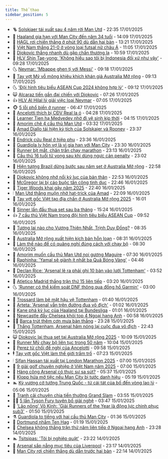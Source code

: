 ```yaml
---
title: Thể thao
sidebar_position: 5
---
```


<!-- vnexpress-the-thao:START -->
- 🪜 [Solskjaer tái xuất sau 4 năm rời Man Utd](https://vnexpress.net/solskjaer-tai-xuat-sau-4-nam-roi-man-utd-4840382.html) - 22:35 17/01/2025
- 🦩 [Haaland gia hạn với Man City đến năm 34 tuổi](https://vnexpress.net/haaland-gia-han-voi-man-city-den-nam-34-tuoi-4840303.html) - 14:09 17/01/2025
- 🧰 [HAGL rơi chiến thắng ở phút 90 dù dẫn hai bàn](https://vnexpress.net/hagl-roi-chien-thang-o-phut-90-du-dan-hai-ban-4840340.html) - 13:21 17/01/2025
- 🤗 [Việt Nam thắng 21-0 ở vòng loại futsal nữ châu Á](https://vnexpress.net/viet-nam-thang-21-0-o-vong-loai-futsal-nu-chau-a-4840331.html) - 11:05 17/01/2025
- 🥳 [Djokovic thắng nhanh dù gặp chấn thương lạ](https://vnexpress.net/djokovic-thang-nhanh-du-gap-chan-thuong-la-4840328.html) - 10:59 17/01/2025
- 🦣 [HLV Shin Tae-yong: &#39;Không hiểu sao tôi bị Indonesia đối xử như vậy&#39;](https://vnexpress.net/hlv-shin-tae-yong-khong-hieu-sao-toi-bi-indonesia-doi-xu-nhu-vay-4840280.html) - 09:28 17/01/2025
- 🌜 [Neymar: &#39;Mbappe ghen tị với Messi&#39;](https://vnexpress.net/neymar-mbappe-ghen-ti-voi-messi-4840254.html) - 09:18 17/01/2025
- 🫶 [Tay vợt Mỹ vỗ mông khiêu khích khán giả Australia Mở rộng](https://vnexpress.net/tay-vot-my-vo-mong-khieu-khich-khan-gia-australia-mo-rong-4840217.html) - 09:13 17/01/2025
- 🌜 [&#39;Đội hình tiêu biểu ASEAN Cup 2024 không hợp lý&#39;](https://vnexpress.net/doi-hinh-tieu-bieu-asean-cup-2024-khong-hop-ly-4840198.html) - 09:12 17/01/2025
- 😺 [Alcaraz tiến gần đại chiến với Djokovic](https://vnexpress.net/alcaraz-tien-gan-dai-chien-voi-djokovic-4840202.html) - 07:26 17/01/2025
- 👍 [HLV Al Hilal lý giải việc loại Neymar](https://vnexpress.net/hlv-al-hilal-ly-giai-viec-loai-neymar-4840051.html) - 07:05 17/01/2025
- 🐵 [5 lỗi phổ biến ở runner](https://vnexpress.net/5-loi-pho-bien-o-runner-4840123.html) - 06:47 17/01/2025
- 💫 [Ancelotti thích bị CĐV Real la ó](https://vnexpress.net/ancelotti-thich-bi-cdv-real-la-o-4840029.html) - 04:28 17/01/2025
- 🦆 [Learner Tien hạ Medvedev nhờ đi vệ sinh kịp thời](https://vnexpress.net/learner-tien-ha-medvedev-nho-di-ve-sinh-kip-thoi-4840113.html) - 04:15 17/01/2025
- 🙉 [Amorim chê 4 cầu thủ Man Utd](https://vnexpress.net/amorim-che-4-cau-thu-man-utd-4840012.html) - 03:32 17/01/2025
- 📝 [Amad Diallo tái hiện kỳ tích của Solskajer và Rooney](https://vnexpress.net/amad-diallo-tai-hien-ky-tich-cua-solskajer-va-rooney-4839981.html) - 23:37 16/01/2025
- 💯 [Endrick cứu Real ở hiệp phụ](https://vnexpress.net/endrick-cuu-real-o-hiep-phu-4839984.html) - 23:36 16/01/2025
- 🌈 [Guardiola ly hôn vợ là vì gia hạn với Man City](https://vnexpress.net/guardiola-ly-hon-vo-la-vi-gia-han-voi-man-city-4839972.html) - 23:30 16/01/2025
- 🦩 [Runner bịt mắt, chân trần chạy marathon](https://vnexpress.net/runner-bit-mat-chan-tran-chay-marathon-4839912.html) - 23:13 16/01/2025
- 🐲 [Cầu thủ 16 tuổi tử vong sau khi dùng ngực cản penalty](https://vnexpress.net/cau-thu-16-tuoi-tu-vong-sau-khi-dung-nguc-can-penalty-4839975.html) - 23:02 16/01/2025
- 🌁 [Hiện tượng Brazil dừng bước sau năm set ở Australia Mở rộng](https://vnexpress.net/hien-tuong-brazil-dung-buoc-sau-nam-set-o-australia-mo-rong-4839970.html) - 22:58 16/01/2025
- 💯 [Djokovic không nhớ nổi kỷ lục của bản thân](https://vnexpress.net/djokovic-khong-nho-noi-ky-luc-cua-ban-than-4839911.html) - 22:53 16/01/2025
- 🌝 [McGregor lại bị cáo buộc tấn công tình dục](https://vnexpress.net/mcgregor-lai-bi-cao-buoc-tan-cong-tinh-duc-4839910.html) - 22:46 16/01/2025
- 🤖 [Tiger Woods khai gậy năm 2025](https://vnexpress.net/tiger-woods-khai-gay-nam-2025-4839969.html) - 22:40 16/01/2025
- 🕯 [Man Utd thắng muộn nhờ hat-trick của Amad](https://vnexpress.net/man-utd-thang-muon-nho-hat-trick-cua-amad-4839973.html) - 22:09 16/01/2025
- 🧰 [Tay vợt gốc Việt tạo địa chấn ở Australia Mở rộng 2025](https://vnexpress.net/tay-vot-goc-viet-tao-dia-chan-o-australia-mo-rong-2025-4839954.html) - 16:01 16/01/2025
- 🥳 [Sinner lần đầu thua set sau ba tháng](https://vnexpress.net/sinner-lan-dau-thua-set-sau-ba-thang-4839953.html) - 15:24 16/01/2025
- 👍 [7 cầu thủ Việt Nam trong đội hình tiêu biểu ASEAN Cup](https://vnexpress.net/7-cau-thu-viet-nam-trong-doi-hinh-tieu-bieu-asean-cup-4839872.html) - 09:52 16/01/2025
- 💪 [Tương lai nào cho Vương Thiên Nhất, Trịnh Duy Đồng?](https://vnexpress.net/tuong-lai-nao-cho-vuong-thien-nhat-trinh-duy-dong-4838964.html) - 08:35 16/01/2025
- 👹 [Australia Mở rộng xuất hiện kịch bản hỗn loạn](https://vnexpress.net/australia-mo-rong-xuat-hien-kich-ban-hon-loan-4839806.html) - 08:31 16/01/2025
- 🧰 [Làm thế nào để có quãng nghỉ đúng cách với chạy bộ](https://vnexpress.net/lam-the-nao-de-co-quang-nghi-dung-cach-voi-chay-bo-4839668.html) - 08:30 16/01/2025
- 🚀 [Amorim muốn cầu thủ Man Utd noi gương Maguire](https://vnexpress.net/amorim-muon-cau-thu-man-utd-noi-guong-maguire-4839760.html) - 07:30 16/01/2025
- 🎃 [Raphinha: &#39;Yamal sẽ giành ít nhất ba Quả Bóng Vàng&#39;](https://vnexpress.net/raphinha-yamal-se-gianh-it-nhat-ba-qua-bong-vang-4839550.html) - 04:46 16/01/2025
- 🧰 [Declan Rice: &#39;Arsenal lẽ ra phải ghi 10 bàn vào lưới Tottenham&#39;](https://vnexpress.net/declan-rice-arsenal-le-ra-phai-ghi-10-ban-vao-luoi-tottenham-4839687.html) - 03:52 16/01/2025
- 👀 [Atletico Madrid thắng trận thứ 15 liên tiếp](https://vnexpress.net/atletico-madrid-thang-tran-thu-15-lien-tiep-4839652.html) - 03:20 16/01/2025
- 🌜 [&#39;Runner có thể kiểm soát DNF thông qua đồng hồ Garmin&#39;](https://vnexpress.net/runner-co-the-kiem-soat-dnf-thong-qua-dong-ho-garmin-4839037.html) - 03:00 16/01/2025
- 🫶 [Trossard làm bẽ mặt hậu vệ Tottenham](https://vnexpress.net/trossard-lam-be-mat-hau-ve-tottenham-4839613.html) - 01:40 16/01/2025
- 🦄 [Arteta: &#39;Arsenal vẫn trên đường đua vô địch&#39;](https://vnexpress.net/arteta-arsenal-van-tren-duong-dua-vo-dich-4839596.html) - 01:02 16/01/2025
- 🥳 [Kane phá kỷ lục của Haaland tại Bundesliga](https://vnexpress.net/kane-pha-ky-luc-cua-haaland-tai-bundesliga-4839579.html) - 01:01 16/01/2025
- 🐲 [Newcastle đẩy Chelsea khỏi top 4 Ngoại hạng Anh](https://vnexpress.net/newcastle-day-chelsea-khoi-top-4-ngoai-hang-anh-4839582.html) - 00:58 16/01/2025
- 🧑‍🏫 [Barca trút thêm cơn mưa bàn thắng](https://vnexpress.net/barca-trut-them-con-mua-ban-thang-4839572.html) - 23:28 15/01/2025
- 🤔 [Thắng Tottenham, Arsenal hâm nóng lại cuộc đua vô địch](https://vnexpress.net/thang-tottenham-arsenal-ham-nong-lai-cuoc-dua-vo-dich-4839574.html) - 22:43 15/01/2025
- 😺 [Djokovic lại thua set tại Australia Mở rộng 2025](https://vnexpress.net/djokovic-lai-thua-set-tai-australia-mo-rong-2025-4839537.html) - 10:09 15/01/2025
- 💪 [Runner Mỹ chạy bộ liên tục trong 50 năm](https://vnexpress.net/runner-my-chay-bo-lien-tuc-trong-50-nam-4838785.html) - 10:04 15/01/2025
- 💼 [Perez từ chối đề nghị của Ancelotti](https://vnexpress.net/perez-tu-choi-de-nghi-cua-ancelotti-4839395.html) - 09:58 15/01/2025
- 🕴 [Tay vợt gốc Việt làm thế giới trầm trồ](https://vnexpress.net/tay-vot-goc-viet-lam-the-gioi-tram-tro-4839429.html) - 07:23 15/01/2025
- 🕯 [Sifan Hassan tái xuất tại London Marathon 2025](https://vnexpress.net/sifan-hassan-tai-xuat-tai-london-marathon-2025-4839341.html) - 07:00 15/01/2025
- 📝 [9 giải golf chuyên nghiệp ở Việt Nam năm 2025](https://vnexpress.net/9-giai-golf-chuyen-nghiep-o-viet-nam-nam-2025-4832186.html) - 07:00 15/01/2025
- 🧐 [Hàng công Arsenal có thực sự sa sút?](https://vnexpress.net/hang-cong-arsenal-co-thuc-su-sa-sut-4839371.html) - 05:37 15/01/2025
- 🙉 [Klopp hứa mở tiệc nếu Man City bị tước danh hiệu](https://vnexpress.net/klopp-hua-mo-tiec-neu-man-city-bi-tuoc-danh-hieu-4839338.html) - 05:19 15/01/2025
- 🏊 [Kỳ vương cờ tướng Trung Quốc - từ cái tát của bố đến vòng lao lý](https://vnexpress.net/ky-vuong-co-tuong-trung-quoc-tu-cai-tat-cua-bo-den-vong-lao-ly-4839298.html) - 05:06 15/01/2025
- 🌊 [Tranh cãi chuyện chia tiền thưởng Grand Slam](https://vnexpress.net/tranh-cai-chuyen-chia-tien-thuong-grand-slam-4839210.html) - 03:55 15/01/2025
- 👨‍🏫 [5 lần Tyson Fury tuyên bố giải nghệ](https://vnexpress.net/5-lan-tyson-fury-tuyen-bo-giai-nghe-4839320.html) - 03:47 15/01/2025
- 🥷 [&#39;Lão nông&#39; Võ Kính: &#39;Giải Runners of the Year là động lực chinh phục sub3&#39;](https://vnexpress.net/lao-nong-vo-kinh-giai-runners-of-the-year-la-dong-luc-chinh-phuc-sub3-4839237.html) - 01:50 15/01/2025
- ⚗️ [Guardiola to tiếng với hai cầu thủ Man City](https://vnexpress.net/guardiola-to-tieng-voi-hai-cau-thu-man-city-4839246.html) - 01:36 15/01/2025
- 🌮 [Dortmund nhắm Ten Hag](https://vnexpress.net/dortmund-nham-ten-hag-4839222.html) - 01:19 15/01/2025
- 🤩 [Chelsea không thắng trận thứ năm liên tiếp ở Ngoại hạng Anh](https://vnexpress.net/chelsea-khong-thang-tran-thu-nam-lien-tiep-o-ngoai-hang-anh-4839221.html) - 23:28 14/01/2025
- 🏊 [Tsitsipas: &#39;Tôi bị nghiệp quật&#39;](https://vnexpress.net/tsitsipas-toi-bi-nghiep-quat-4839212.html) - 23:22 14/01/2025
- 🐎 [Arsenal sắp nẫng mục tiêu của Liverpool](https://vnexpress.net/arsenal-sap-nang-muc-tieu-cua-liverpool-4839216.html) - 23:17 14/01/2025
- 💫 [Man City rơi chiến thắng dù dẫn trước hai bàn](https://vnexpress.net/man-city-roi-chien-thang-du-dan-truoc-hai-ban-4839213.html) - 22:14 14/01/2025<!-- vnexpress-the-thao:END -->
